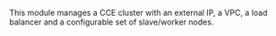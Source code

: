 This module manages a CCE cluster with an external IP, a VPC, a load balancer and a configurable set of slave/worker
nodes.